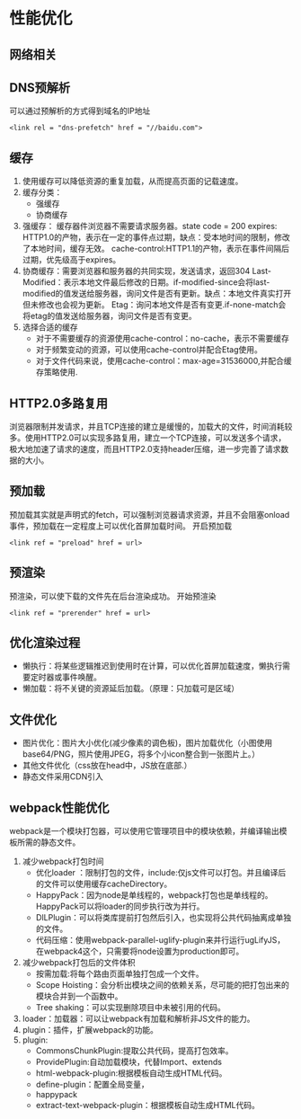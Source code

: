 # 性能优化

## 网络相关

## DNS预解析

可以通过预解析的方式得到域名的IP地址
```
<link rel = "dns-prefetch" href = "//baidu.com">
```

## 缓存

1. 使用缓存可以降低资源的重复加载，从而提高页面的记载速度。
2. 缓存分类：
   - 强缓存
   - 协商缓存
3. 强缓存： 缓存器件浏览器不需要请求服务器。state code = 200
   expires: HTTP1.0的产物，表示在一定的事件点过期，缺点：受本地时间的限制，修改了本地时间，缓存无效。
   cache-control:HTTP1.1的产物，表示在事件间隔后过期，优先级高于expires。
4. 协商缓存：需要浏览器和服务器的共同实现，发送请求，返回304
   Last-Modified：表示本地文件最后修改的日期。if-modified-since会将last-modified的值发送给服务器，询问文件是否有更新。缺点：本地文件真实打开但未修改也会视为更新。
   Etag：询问本地文件是否有变更.if-none-match会将etag的值发送给服务器，询问文件是否有变更。
5. 选择合适的缓存
   - 对于不需要缓存的资源使用cache-control：no-cache，表示不需要缓存
   - 对于频繁变动的资源，可以使用cache-control并配合Etag使用。
   - 对于文件代码来说，使用cache-control：max-age=31536000,并配合缓存策略使用.

## HTTP2.0多路复用

浏览器限制并发请求，并且TCP连接的建立是缓慢的，加载大的文件，时间消耗较多。使用HTTP2.0可以实现多路复用，建立一个TCP连接，可以发送多个请求，极大地加速了请求的速度，而且HTTP2.0支持header压缩，进一步完善了请求数据的大小。

## 预加载

预加载其实就是声明式的fetch，可以强制浏览器请求资源，并且不会阻塞onload事件，预加载在一定程度上可以优化首屏加载时间。
开启预加载
```
<link ref = "preload" href = url>
```

## 预渲染

预渲染，可以使下载的文件先在后台渲染成功。
开始预渲染
```
<link ref = "prerender" href = url>
```

## 优化渲染过程

- 懒执行：将某些逻辑推迟到使用时在计算，可以优化首屏加载速度，懒执行需要定时器或事件唤醒。
- 懒加载：将不关键的资源延后加载。（原理：只加载可是区域）

## 文件优化

- 图片优化：图片大小优化(减少像素的调色板)，图片加载优化（小图使用base64/PNG，照片使用JPEG，将多个小icon整合到一张图片上。）
- 其他文件优化（css放在head中，JS放在底部.）
- 静态文件采用CDN引入

## webpack性能优化

webpack是一个模块打包器，可以使用它管理项目中的模块依赖，并编译输出模板所需的静态文件。
1. 减少webpack打包时间
   - 优化loader ：限制打包的文件，include:仅js文件可以打包。并且编译后的文件可以使用缓存cacheDirectory。
   - HappyPack：因为node是单线程的，webpack打包也是单线程的。HappyPack可以将loader的同步执行改为并行。
   - DlLPlugin：可以将类库提前打包然后引入，也实现将公共代码抽离成单独的文件。
   - 代码压缩：使用webpack-parallel-uglify-plugin来并行运行ugLifyJS，在webpack4这个，只需要将node设置为production即可。
2. 减少webpack打包后的文件体积
   - 按需加载:将每个路由页面单独打包成一个文件。
   - Scope Hoisting：会分析出模块之间的依赖关系，尽可能的把打包出来的模块合并到一个函数中。
   - Tree shaking：可以实现删除项目中未被引用的代码。
3. loader：加载器：可以让webpack有加载和解析非JS文件的能力。
4. plugin：插件，扩展webpack的功能。
5. plugin:
   - CommonsChunkPlugin:提取公共代码，提高打包效率。
   - ProvidePlugin:自动加载模块，代替Import、extends
   - html-webpack-plugin:根据模板自动生成HTML代码。
   - define-plugin：配置全局变量，
   - happypack
   - extract-text-webpack-plugin：根据模板自动生成HTML代码。

